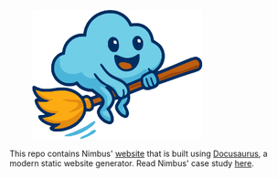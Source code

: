 <figure>
  <img src="/static/img/nimbusMain.png" className="intro image" alt="Intro image" width="70%"/>
</figure>

This repo contains Nimbus' [website](https://github.com/nimbusNLP/nimbus) that is built using [Docusaurus](https://docusaurus.io/), a modern static website generator.
Read Nimbus' case study [here](https://nimbusnlp.github.io/docs/introduction/).
